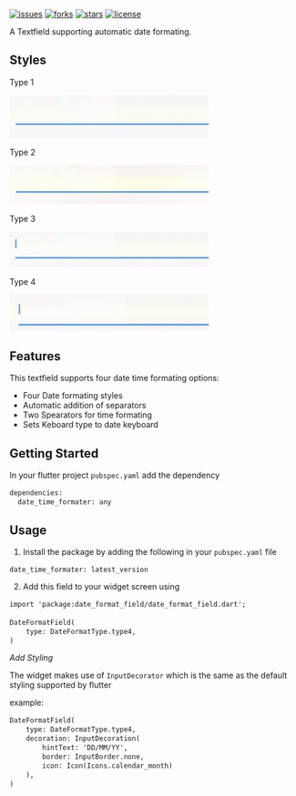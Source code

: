 <!--
This README describes the package. If you publish this package to pub.dev,
this README's contents appear on the landing page for your package.

For information about how to write a good package README, see the guide for
[writing package pages](https://dart.dev/guides/libraries/writing-package-pages).

For general information about developing packages, see the Dart guide for
[creating packages](https://dart.dev/guides/libraries/create-library-packages)
and the Flutter guide for
[developing packages and plugins](https://flutter.dev/developing-packages).
-->
<!-- [![pub package version](https://img.shields.io/pub/v/persistent_bottom_nav_bar)](https://pub.dev/packages/persistent_bottom_nav_bar) -->
[![issues](https://img.shields.io/github/issues/AnthonyAniobi/Date_Format_Field)](https://github.com/AnthonyAniobi/Date_Format_Field)
[![forks](https://img.shields.io/github/forks/AnthonyAniobi/Date_Format_Field)](https://github.com/AnthonyAniobi/Date_Format_Field)
[![stars](https://img.shields.io/github/stars/AnthonyAniobi/Date_Format_Field)](https://github.com/AnthonyAniobi/Date_Format_Field)
[![license](https://img.shields.io/github/license/AnthonyAniobi/Date_Format_Field)](https://github.com/AnthonyAniobi/Date_Format_Field)


A Textfield supporting automatic date formating. 


## Styles

Type 1

<img src="https://github.com/AnthonyAniobi/Date_Format_Field/blob/main/screenshots/type1_formater.gif?raw=true" width="350px">

Type 2

<img src="https://github.com/AnthonyAniobi/Date_Format_Field/blob/main/screenshots/type2_formater.gif?raw=true" width="350px">

Type 3

<img src="https://github.com/AnthonyAniobi/Date_Format_Field/blob/main/screenshots/type3_formater.gif?raw=true" width="350px">

Type 4

<img src="https://github.com/AnthonyAniobi/Date_Format_Field/blob/main/screenshots/type4_formater.gif?raw=true" width="350px">



## Features
This textfield supports four date time formating options:

- Four Date formating styles
- Automatic addition of separators
- Two Spearators for time formating
- Sets Keboard type to date keyboard


## Getting Started

In your flutter project `pubspec.yaml` add the dependency
```
dependencies:
  date_time_formater: any
```


## Usage

1. Install the package by adding the following in your `pubspec.yaml` file
```
date_time_formater: latest_version
```
2. Add this field to your widget screen using 
```
import 'package:date_format_field/date_format_field.dart';

DateFormatField(
    type: DateFormatType.type4,
)
```

*Add Styling* 

The widget makes use of `InputDecorator` which is the same as the default styling supported by flutter

example:

```
DateFormatField(
    type: DateFormatType.type4,
    decoration: InputDecoration(
        hintText: 'DD/MM/YY',
        border: InputBorder.none,
        icon: Icon(Icons.calendar_month)
    ),
)
```

